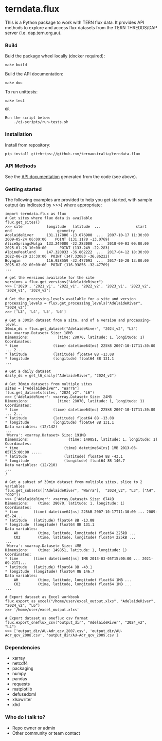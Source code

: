 # terndata.flux

This is a Python package to work with TERN flux data. It provides API methods to explore and access flux datasets from the TERN THREDDS/DAP server (i.e. dap.tern.org.au).

### Build
Buid the package wheel locally (docker required):
    
    make build

Build the API documentation:

    make doc

To run unittests:

    make test

    OR
    
    Run the script below:
        ./ci-scripts/run-tests.sh

### Installation
Install from repository:

    pip install git+https://github.com/ternaustralia/terndata.flux

### API Methods
See the [API documentation](./docs/api_doc/html/index.html) generated from the code (see above).

### Getting started
The following examples are provided to help you get started, with sample output (as indicated by >>>) where appropriate:

    import terndata.flux as flux 
    # Get sites where flux data is available
    flux.get_sites()
    >>> site           longitude   latitude  ...                start                  end                     geometry
    AdelaideRiver      131.117800 -13.076900  ...  2007-10-17 11:30:00  2009-05-24 06:00:00    POINT (131.1178 -13.0769)
    AliceSpringsMulga  133.249000 -22.283000  ...  2010-09-03 00:00:00  2025-01-28 10:00:00      POINT (133.249 -22.283)
    AlpinePeatland     147.320833 -36.862222  ...  2017-04-12 18:30:00  2022-06-20 23:30:00  POINT (147.32083 -36.86222)
    Boyagin            116.938559 -32.477093  ...  2017-10-20 13:00:00  2025-02-02 00:00:00  POINT (116.93856 -32.47709)
    ...

    # get the versions available for the site
    versions = flux.get_versions("AdelaideRiver")
    >>> ['2020', '2021_v1', '2022_v1', '2022_v2', '2023_v1', '2023_v2', '2024_v1', '2024_v2']
    
    # Get the processing-levels available for a site and version
    processing_levels = flux.get_processing_levels("AdelaideRiver", "2024_v2")
    >>> ['L3', 'L4', 'L5', 'L6']

    # Get a 30min dataset from a site, and of a version and processing-level.
    30min_ds = flux.get_dataset("AdelaideRiver", "2024_v2", "L3")
    >>> <xarray.Dataset> Size: 18MB
    Dimensions:             (time: 28070, latitude: 1, longitude: 1)
    Coordinates:
    * time                (time) datetime64[ns] 225kB 2007-10-17T11:30:00 ... 2...
    * latitude            (latitude) float64 8B -13.08
    * longitude           (longitude) float64 8B 131.1 
    ...

    # Get a daily dataset
    daily_ds = get_l6_daily("AdelaideRiver", "2024_v2")

    # Get 30min datasets from multiple sites
    sites = ["AdelaideRiver", "Warra"]
    flux.get_datasets(sites, "2024_v2", "L6")
    >>> {'AdelaideRiver': <xarray.Dataset> Size: 24MB
    Dimensions:             (time: 28070, latitude: 1, longitude: 1)
    Coordinates:
    * time                (time) datetime64[ns] 225kB 2007-10-17T11:30:00 ... 2...
    * latitude            (latitude) float64 8B -13.08
    * longitude           (longitude) float64 8B 131.1
    Data variables: (12/142)
    ...
    'Warra': <xarray.Dataset> Size: 191MB
    Dimensions:                  (time: 149851, latitude: 1, longitude: 1)
    Coordinates:
    * time                     (time) datetime64[ns] 1MB 2013-03-05T15:00:00 .....
    * latitude                 (latitude) float64 8B -43.1
    * longitude                (longitude) float64 8B 146.7
    Data variables: (12/210)
    ...
    }

    # Get a subset of 30min dataset from multiple sites, slice to 2 variables
    flux.get_subsets(["AdelaideRiver", "Warra"],  "2024_v2", "L3", ["AH", "CO2"])
    >>> {'AdelaideRiver': <xarray.Dataset> Size: 674kB
    Dimensions:    (time: 28070, latitude: 1, longitude: 1)
    Coordinates:
    * time       (time) datetime64[ns] 225kB 2007-10-17T11:30:00 ... 2009-05-24...
    * latitude   (latitude) float64 8B -13.08
    * longitude  (longitude) float64 8B 131.1
    Data variables:
        AH         (time, latitude, longitude) float64 225kB ...
        CO2        (time, latitude, longitude) float64 225kB ...
    ...
    'Warra': <xarray.Dataset> Size: 4MB
    Dimensions:    (time: 149851, latitude: 1, longitude: 1)
    Coordinates:
    * time       (time) datetime64[ns] 1MB 2013-03-05T15:00:00 ... 2021-09-21T1...
    * latitude   (latitude) float64 8B -43.1
    * longitude  (longitude) float64 8B 146.7
    Data variables:
        AH         (time, latitude, longitude) float64 1MB ...
        CO2        (time, latitude, longitude) float64 1MB ...
    ...

    # Export dataset as Excel workbook
    flux.export_as_excel("/home/user/excel_output.xlxs", "AdelaideRiver", "2024_v2", "L6")
    >>> '/home/user/excel_output.xlxs'

    # Export dataset as oneflux csv format
    flux.export_oneflux_csv("output_dir", "AdelaideRiver", "2024_v2", "L4")
    >>> ['output_dir/AU-Adr_qcv_2007.csv', 'output_dir/AU-Adr_qcv_2008.csv', 'output_dir/AU-Adr_qcv_2009.csv']
    
### Dependencies

* xarray
* netcdf4
* packaging
* numpy
* pandas
* requests
* matplotlib
* defusedxml
* xlsxwriter
* xlrd

### Who do I talk to?

* Repo owner or admin
* Other community or team contact
